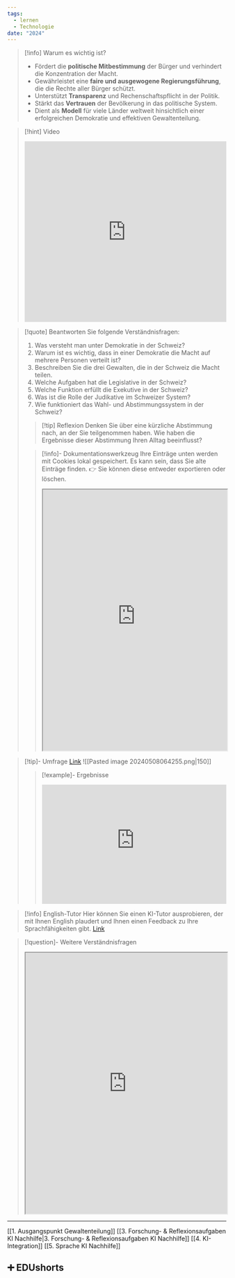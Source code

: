 ```yaml
---
tags:
  - lernen
  - Technologie
date: "2024"
---
```

>[!info] Warum es wichtig ist?
>- Fördert die **politische Mitbestimmung** der Bürger und verhindert die Konzentration der Macht.
>- Gewährleistet eine **faire und ausgewogene Regierungsführung**, die die Rechte aller Bürger schützt.
>- Unterstützt **Transparenz** und Rechenschaftspflicht in der Politik.
>- Stärkt das **Vertrauen** der Bevölkerung in das politische System.
>- Dient als **Modell** für viele Länder weltweit hinsichtlich einer erfolgreichen Demokratie und effektiven Gewaltenteilung.

>[!hint] Video
><iframe width="100%" height="415" src="https://www.youtube.com/embed/Eo2jj8njtB4?si=L5cdf_e8we2yF0mZ" title="YouTube video player" frameborder="0" allow="accelerometer; autoplay; clipboard-write; encrypted-media; gyroscope; picture-in-picture; web-share" referrerpolicy="strict-origin-when-cross-origin" allowfullscreen></iframe>

>[!quote] Beantworten Sie folgende Verständnisfragen:
>1. Was versteht man unter Demokratie in der Schweiz?
>2. Warum ist es wichtig, dass in einer Demokratie die Macht auf mehrere Personen verteilt ist?
>3. Beschreiben Sie die drei Gewalten, die in der Schweiz die Macht teilen.
>4. Welche Aufgaben hat die Legislative in der Schweiz?
>5. Welche Funktion erfüllt die Exekutive in der Schweiz?
>6. Was ist die Rolle der Judikative im Schweizer System?
>7. Wie funktioniert das Wahl- und Abstimmungssystem in der Schweiz?
>
>>[!tip] Reflexion 
>>Denken Sie über eine kürzliche Abstimmung nach, an der Sie teilgenommen haben. Wie haben die Ergebnisse dieser Abstimmung Ihren Alltag beeinflusst?
>
>
>>[!info]- Dokumentationswerkzeug 
>Ihre Einträge unten werden mit Cookies lokal gespeichert. Es kann sein, dass Sie alte Einträge finden. 
>>👉 Sie können diese entweder exportieren oder löschen.
>><iframe width="100%" height="600" src="https://app.Lumi.education/run/dw_E7K" allowfullscreen allow="geolocation *; autoplay; encrypted-media"></iframe>
>

>[!tip]- Umfrage
>[Link](https://www.menti.com/alzrnewx9ciz) 
>![[Pasted image 20240508064255.png|150]]
>
>>[!example]- Ergebnisse
>><div style='position: relative; padding-bottom: 56.25%; padding-top: 35px; height: 0; overflow: hidden;'><iframe sandbox='allow-scripts allow-same-origin allow-presentation' allowfullscreen='true' allowtransparency='true' frameborder='0' height='315' src='https://www.mentimeter.com/app/presentation/alr67b859p3eke2vauqswavytbvsh54t/embed' style='position: absolute; top: 0; left: 0; width: 100%; height: 100%;' width='420'></iframe></div>

>[!info] English-Tutor
>Hier können Sie einen KI-Tutor ausprobieren, der mit Ihnen English plaudert und Ihnen einen Feedback zu Ihre Sprachfähigkeiten gibt.
>[Link](https://tools.fobizz.com/ai/chats/public_assistants/b7a27eb0-71b5-4d78-a01b-4af8c046e43b?token=8fc0b985e36147b1f5a569ddf8777d21)


>[!question]- Weitere Verständnisfragen
><iframe width="100%" height="600" src="https://app.Lumi.education/run/PlNvc_" allowfullscreen allow="geolocation *; autoplay; encrypted-media"></iframe>

---
[[1. Ausgangspunkt Gewaltenteilung]]
[[3. Forschung- & Reflexionsaufgaben KI Nachhilfe|3. Forschung- & Reflexionsaufgaben KI Nachhilfe]]
[[4. KI-Integration]]
[[5. Sprache KI Nachhilfe]]

## ➕ EDUshorts
